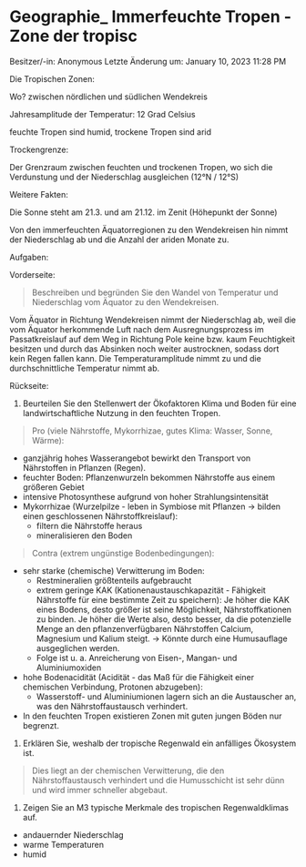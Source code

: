 # Geographie_ Immerfeuchte Tropen - Zone der tropisc

Besitzer/-in: Anonymous
Letzte Änderung um: January 10, 2023 11:28 PM

Die Tropischen Zonen:

Wo? zwischen nördlichen und südlichen Wendekreis

Jahresamplitude der Temperatur: 12 Grad Celsius

feuchte Tropen sind humid, trockene Tropen sind arid

Trockengrenze:

Der Grenzraum zwischen feuchten und trockenen Tropen, wo sich die Verdunstung und der Niederschlag ausgleichen (12°N / 12°S)

Weitere Fakten:

Die Sonne steht am 21.3. und am 21.12. im Zenit (Höhepunkt der Sonne)

Von den immerfeuchten Äquatorregionen zu den Wendekreisen hin nimmt der Niederschlag ab und die Anzahl der ariden Monate zu.

Aufgaben:

Vorderseite:

> Beschreiben und begründen Sie den Wandel von Temperatur und Niederschlag vom Äquator zu den Wendekreisen.
> 

Vom Äquator in Richtung Wendekreisen nimmt der Niederschlag ab, weil die vom Äquator herkommende Luft nach dem Ausregnungsprozess im Passatkreislauf auf dem Weg in Richtung Pole keine bzw. kaum Feuchtigkeit besitzen und durch das Absinken noch weiter austrocknen, sodass dort kein Regen fallen kann. Die Temperaturamplitude nimmt zu und die durchschnittliche Temperatur nimmt ab.

Rückseite:

1. Beurteilen Sie den Stellenwert der Ökofaktoren Klima und Boden für eine landwirtschaftliche Nutzung in den feuchten Tropen.

> Pro (viele Nährstoffe, Mykorrhizae, gutes Klima: Wasser, Sonne, Wärme):
> 
- ganzjährig hohes Wasserangebot bewirkt den Transport von Nährstoffen in Pflanzen (Regen).
- feuchter Boden: Pflanzenwurzeln bekommen Nährstoffe aus einem größeren Gebiet
- intensive Photosynthese aufgrund von hoher Strahlungsintensität
- Mykorrhizae (Wurzelpilze - leben in Symbiose mit Pflanzen → bilden einen geschlossenen Nährstoffkreislauf):
    - filtern die Nährstoffe heraus
    - mineralisieren den Boden

> Contra (extrem ungünstige Bodenbedingungen):
> 
- sehr starke (chemische) Verwitterung im Boden:
    - Restmineralien größtenteils aufgebraucht
    - extrem geringe KAK (Kationenaustauschkapazität - Fähigkeit Nährstoffe für eine bestimmte Zeit zu speichern): Je höher die KAK eines Bodens, desto größer ist seine Möglichkeit, Nährstoffkationen zu binden. Je höher die Werte also, desto besser, da die potenzielle Menge an den pflanzenverfügbaren Nährstoffen Calcium, Magnesium und Kalium steigt. → Könnte durch eine Humusauflage ausgeglichen werden.
    - Folge ist u. a. Anreicherung von Eisen-, Mangan- und Aluminiumoxiden
- hohe Bodenacidität (Acidität - das Maß für die Fähigkeit einer chemischen Verbindung, Protonen abzugeben):
    - Wasserstoff- und Aluminiumionen lagern sich an die Austauscher an, was den Nährstoffaustausch verhindert.
- In den feuchten Tropen existieren Zonen mit guten jungen Böden nur begrenzt.
1. Erklären Sie, weshalb der tropische Regenwald ein anfälliges Ökosystem ist.

> Dies liegt an der chemischen Verwitterung, die den Nährstoffaustausch verhindert und die Humusschicht ist sehr dünn und wird immer schneller abgebaut.
> 
1. Zeigen Sie an M3 typische Merkmale des tropischen Regenwaldklimas auf.
- andauernder Niederschlag
- warme Temperaturen
- humid